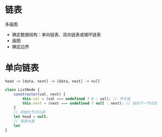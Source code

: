 # 链表

多画图

- 确定数据结构：单向链表、双向链表或循环链表
- 画图
- 确定边界

# 单向链表

```pseudocode
head -> [data, next] -> [data, next] -> null
```

```javascript
class ListNode {
    constructor(val, next) {
        this.val = (val === undefined ? 0 : val); // 节点值
        this.next = (next === undefined ? null : next); // 指向下一节点的引用
    }
    // 初始化节点头部
    let head = null;
	// 链表长度
	let 
}
```

